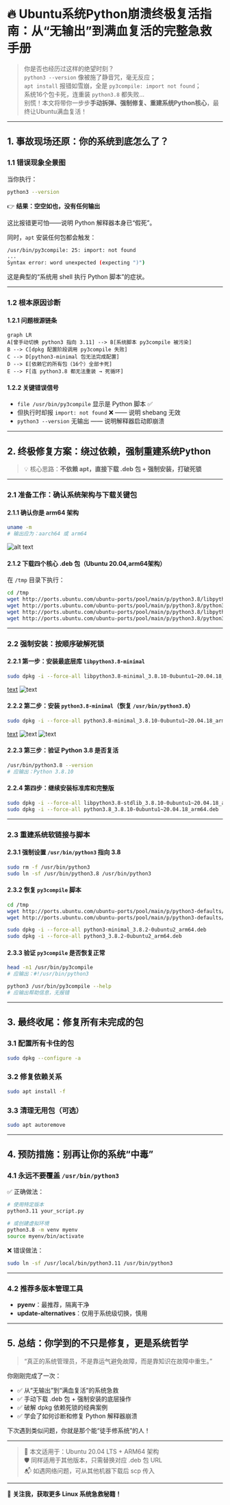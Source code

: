 
# 🔥 Ubuntu系统Python崩溃终极复活指南：从“无输出”到满血复活的完整急救手册

> 你是否也经历过这样的绝望时刻？  
> `python3 --version` 像被施了静音咒，毫无反应；  
> `apt install` 报错如雪崩，全是 `py3compile: import not found`；  
> 系统16个包卡死，连重装 `python3.8` 都失败…  
> 别慌！本文将带你一步步**手动拆弹、强制修复、重建系统Python核心**，最终让Ubuntu满血复活！

---

## 1. 事故现场还原：你的系统到底怎么了？

### 1.1 错误现象全景图

当你执行：

```bash
python3 --version
```

👉 **结果：空空如也，没有任何输出**

这比报错更可怕——说明 Python 解释器本身已“假死”。


同时，`apt` 安装任何包都会触发：

```bash
/usr/bin/py3compile: 25: import: not found
...
Syntax error: word unexpected (expecting ")")
```

这是典型的“系统用 shell 执行 Python 脚本”的症状。

---

### 1.2 根本原因诊断

#### 1.2.1 问题根源链条

```mermaid
graph LR
A[曾手动切换 python3 指向 3.11] --> B[系统脚本 py3compile 被污染]
B --> C[dpkg 配置阶段调用 py3compile 失败]
C --> D[python3-minimal 包无法完成配置]
D --> E[依赖它的所有包（16个）全部卡死]
E --> F[连 python3.8 都无法重装 → 死循环]
```

#### 1.2.2 关键错误信号

- `file /usr/bin/py3compile` 显示是 Python 脚本 ✅
- 但执行时却报 `import: not found` ❌ —— 说明 shebang 无效
- `python3 --version` 无输出 —— 说明解释器启动即崩溃

---

## 2. 终极修复方案：绕过依赖，强制重建系统Python

> 💡 核心思路：**不依赖 apt，直接下载 .deb 包 + 强制安装，打破死锁**

---

### 2.1 准备工作：确认系统架构与下载关键包

#### 2.1.1 确认你是 arm64 架构

```bash
uname -m
# 输出应为：aarch64 或 arm64
```

![alt text](../nginx/img/2_uname.png)

#### 2.1.2 下载四个核心 .deb 包（Ubuntu 20.04,arm64架构）

在 `/tmp` 目录下执行：

```bash
cd /tmp
wget http://ports.ubuntu.com/ubuntu-ports/pool/main/p/python3.8/libpython3.8-minimal_3.8.10-0ubuntu1~20.04.18_arm64.deb
wget http://ports.ubuntu.com/ubuntu-ports/pool/main/p/python3.8/python3.8-minimal_3.8.10-0ubuntu1~20.04.18_arm64.deb
wget http://ports.ubuntu.com/ubuntu-ports/pool/main/p/python3.8/libpython3.8-stdlib_3.8.10-0ubuntu1~20.04.18_arm64.deb
wget http://ports.ubuntu.com/ubuntu-ports/pool/main/p/python3.8/python3.8_3.8.10-0ubuntu1~20.04.18_arm64.deb
```

---

### 2.2 强制安装：按顺序破解死锁

#### 2.2.1 第一步：安装最底层库 `libpython3.8-minimal`

```bash
sudo dpkg -i --force-all libpython3.8-minimal_3.8.10-0ubuntu1~20.04.18_arm64.deb
```

[text](2_Ubuntu系统Python崩溃终极复活指南.md) ![text](../nginx/img/2_1install_python3-minimal_3.8.2-0ubuntu2_arm64.png)

#### 2.2.2 第二步：安装 `python3.8-minimal`（恢复 `/usr/bin/python3.8`）

```bash
sudo dpkg -i --force-all python3.8-minimal_3.8.10-0ubuntu1~20.04.18_arm64.deb
```
[text](2_Ubuntu系统Python崩溃终极复活指南.md) ![text](../nginx/img/2_1install_python3-minimal_3.8.2-0ubuntu2_arm64.png) ![text](../nginx/img/2_2installpython3_3.8.2-0ubuntu2_arm64.png)
#### 2.2.3 第三步：验证 Python 3.8 是否复活

```bash
/usr/bin/python3.8 --version
# 应输出：Python 3.8.10
```



#### 2.2.4 第四步：继续安装标准库和完整版

```bash
sudo dpkg -i --force-all libpython3.8-stdlib_3.8.10-0ubuntu1~20.04.18_arm64.deb
sudo dpkg -i --force-all python3.8_3.8.10-0ubuntu1~20.04.18_arm64.deb
```

---

### 2.3 重建系统软链接与脚本

#### 2.3.1 强制设置 `/usr/bin/python3` 指向 3.8

```bash
sudo rm -f /usr/bin/python3
sudo ln -sf /usr/bin/python3.8 /usr/bin/python3
```



#### 2.3.2 恢复 `py3compile` 脚本

```bash
cd /tmp
wget http://ports.ubuntu.com/ubuntu-ports/pool/main/p/python3-defaults/python3-minimal_3.8.2-0ubuntu2_arm64.deb
wget http://ports.ubuntu.com/ubuntu-ports/pool/main/p/python3-defaults/python3_3.8.2-0ubuntu2_arm64.deb

sudo dpkg -i --force-all python3-minimal_3.8.2-0ubuntu2_arm64.deb
sudo dpkg -i --force-all python3_3.8.2-0ubuntu2_arm64.deb
```



#### 2.3.3 验证 `py3compile` 是否恢复正常

```bash
head -n1 /usr/bin/py3compile
# 应输出：#!/usr/bin/python3

python3 /usr/bin/py3compile --help
# 应输出帮助信息，无报错
```



---

## 3. 最终收尾：修复所有未完成的包

### 3.1 配置所有卡住的包

```bash
sudo dpkg --configure -a
```


### 3.2 修复依赖关系

```bash
sudo apt install -f
```


### 3.3 清理无用包（可选）

```bash
sudo apt autoremove
```

---

## 4. 预防措施：别再让你的系统“中毒”

### 4.1 永远不要覆盖 `/usr/bin/python3`

✅ 正确做法：

```bash
# 使用特定版本
python3.11 your_script.py

# 或创建虚拟环境
python3.8 -m venv myenv
source myenv/bin/activate
```

❌ 错误做法：

```bash
sudo ln -sf /usr/local/bin/python3.11 /usr/bin/python3
```

---

### 4.2 推荐多版本管理工具

- **pyenv**：最推荐，隔离干净
- **update-alternatives**：仅用于系统级切换，慎用

---

## 5. 总结：你学到的不只是修复，更是系统哲学

> “真正的系统管理员，不是靠运气避免故障，而是靠知识在故障中重生。”

你刚刚完成了一次：

- ✅ 从“无输出”到“满血复活”的系统急救
- ✅ 手动下载 .deb 包 + 强制安装的底层操作
- ✅ 破解 dpkg 依赖死锁的经典案例
- ✅ 学会了如何诊断和修复 Python 解释器崩溃

下次遇到类似问题，你就是那个能“徒手修系统”的人！

---

> 🎯 本文适用于：Ubuntu 20.04 LTS + ARM64 架构  
> 🛡️ 同样适用于其他版本，只需替换对应 .deb 包 URL  
> 📬 如遇网络问题，可从其他机器下载后 scp 传入

--- 

📌 **关注我，获取更多 Linux 系统急救秘籍！**